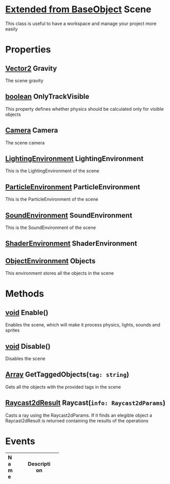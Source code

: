 # [Extended from BaseObject](BaseObject.md) Scene 
This class is useful to have a workspace and manage your project more easily
	 
# Properties

## [Vector2](Vector2.md) Gravity
The scene gravity
  
## [boolean](boolean.md) OnlyTrackVisible
This property defines whether physics should be calculated only for visible objects
  
## [Camera](Camera.md) Camera
The scene camera
  
## [LightingEnvironment](LightingEnvironment.md) LightingEnvironment
This is the LightingEnvironment of the scene

## [ParticleEnvironment](ParticleEnvironment.md) ParticleEnvironment
This is the ParticleEnvironment of the scene
  
## [SoundEnvironment](SoundEnvironment.md) SoundEnvironment
This is the SoundEnvironment of the scene
  
## [ShaderEnvironment](ShaderEnvironment.md) ShaderEnvironment

## [ObjectEnvironment](ObjectEnvironment.md) Objects
This environment stores all the objects in the scene
  


# Methods

## [void](https://create.roblox.com/docs/scripting/luau/tables#arrays) Enable() 
 Enables the scene, which will make it process physics, lights, sounds and sprites
	
## [void](https://create.roblox.com/docs/scripting/luau/tables#arrays) Disable() 
 Disables the scene
	
## [Array<string>](https://create.roblox.com/docs/scripting/luau/tables#arrays) GetTaggedObjects(`tag: string`) 
 Gets all the objects with the provided tags in the scene
	
## [Raycast2dResult](/documentation/datatypes/Raycast2DResult.html) Raycast(`info: Raycast2dParams`) 
 Casts a ray using the Raycast2dParams. If it finds an elegible object a Raycast2dResult is returned containing the results of the operations
	

# Events
|<div style="width:20%; max-size: 20%">Name</div>|<div style="width:80%; max-size: 80%">Description</div>|
|---|---|




